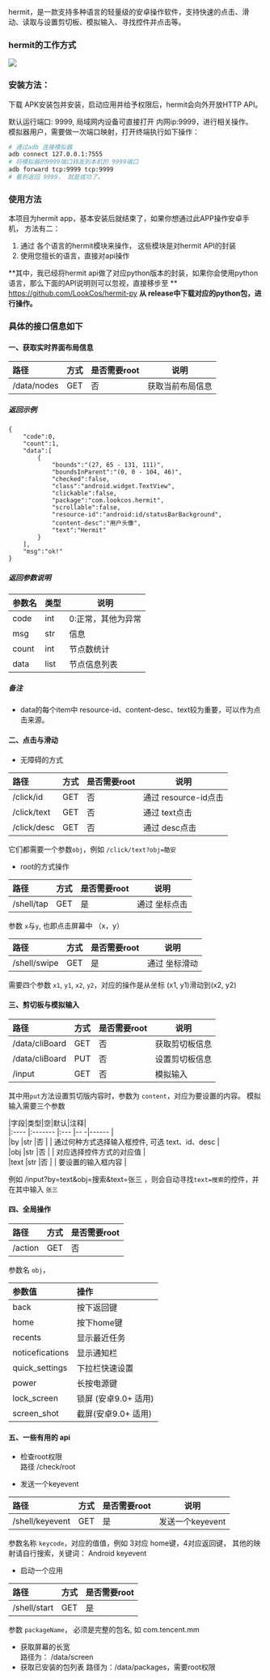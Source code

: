 hermit，是一款支持多种语言的轻量级的安卓操作软件，支持快速的点击、滑动、读取与设置剪切板、模拟输入、寻找控件并点击等。  


### hermit的工作方式  
![](https://www.lookcos.cn/wp-content/uploads/2021/01/2021012804240032.png)

### 安装方法：  
下载 APK安装包并安装，启动应用并给予权限后，hermit会向外开放HTTP API。  

默认运行端口: 9999, 局域网内设备可直接打开 内网ip:9999，进行相关操作。    
模拟器用户，需要做一次端口映射，打开终端执行如下操作：   
```bash
# 通过adb 连接模拟器
adb connect 127.0.0.1:7555
# 将模拟器的9999端口转发到本机的 9999端口  
adb forward tcp:9999 tcp:9999
# 看到返回 9999， 就是成功了。
```

### 使用方法  
本项目为hermit app，基本安装后就结束了，如果你想通过此APP操作安卓手机，
方法有二： 
1. 通过 各个语言的hermit模块来操作， 这些模块是对hermit API的封装  
2. 使用您擅长的语言，直接对api操作  

**其中，我已经将hermit api做了对应python版本的封装，如果你会使用python语言，那么下面的API说明则可以忽视，直接移步至 **  
https://github.com/LookCos/hermit-py  **从 release中下载对应的python包，进行操作。**


### 具体的接口信息如下  
#### 一、获取实时界面布局信息  

|路径|方式|是否需要root|说明|
|:-----  |:-----|-----  |-----  |
|/data/nodes |GET   |否|获取当前布局信息  |

##### 返回示例 

``` 
{
    "code":0,
    "count":1,
    "data":[
        {
            "bounds":"(27, 65 - 131, 111)",
            "boundsInParent":"(0, 0 - 104, 46)",
            "checked":false,
            "class":"android.widget.TextView",
            "clickable":false,
            "package":"com.lookcos.hermit",
            "scrollable":false,
			"resource-id":"android:id/statusBarBackground",
			"content-desc":"用户头像",
            "text":"Hermit"
        }
    ],
    "msg":"ok!"
}
```

##### 返回参数说明 

|参数名|类型|说明|
|:-----  |:-----|-----                           |
|code|int   |0:正常，其他为异常 |
|msg|str   |信息 |
|count|int   |节点数统计 |
|data|list   |节点信息列表 |

##### 备注 

- data的每个item中 resource-id、content-desc、text较为重要，可以作为点击来源。

#### 二、点击与滑动  

- 无障碍的方式  

|路径|方式|是否需要root|说明|
|:-----  |:-----|-----  |-----  |
|/click/id |GET   |否|通过 resource-id点击  |
|/click/text |GET   |否|通过 text点击  |
|/click/desc |GET   |否|通过 desc点击  |
它们都需要一个参数`obj`，例如 `/click/text?obj=酷安`  

- root的方式操作  

|路径|方式|是否需要root|说明|
|:-----  |:-----|-----  |-----  |
|/shell/tap |GET   |是|通过 坐标点击  |
参数 `x`与`y`, 也即点击屏幕中 （x，y） 

|路径|方式|是否需要root|说明|
|:-----  |:-----|-----  |-----  |
|/shell/swipe|GET   |是|通过 坐标滑动  |
需要四个参数 `x1`, `y1`, `x2`, `y2`，对应的操作是从坐标 (x1, y1)滑动到(x2, y2)  

#### 三、剪切板与模拟输入  

|路径|方式|是否需要root|说明|
|:-----  |:-----|-----  |-----  |
|/data/cliBoard|GET   |否|获取剪切板信息|  
|/data/cliBoard|PUT   |否|设置剪切板信息|  
|/input|GET   |否|模拟输入|  
其中用`put`方法设置剪切版内容时，参数为 `content`，对应为要设置的内容。
模拟输入需要三个参数


|字段|类型|空|默认|注释|  
|:----    |:-------    |:--- |-- -|------      |  
|by   |str     |否 |  |  通过何种方式选择输入框控件, 可选 text、id、desc      |  
|obj |str |否 |    |   对应选择控件方式的对应值  |  
|text |str |否   |    |   要设置的输入框内容   |  

例如 /input?by=text&obj=搜索&text=张三 ，则会自动寻找`text=搜索`的控件，并在其中输入 `张三`

#### 四、全局操作  

|路径|方式|是否需要root|
|:-----  |:-----|-----  |
|/action|GET   |否|
 参数名 `obj`， 

|参数值|操作|
|:----    |:-------    |
|back  |  按下返回键   |
| home|按下home键|
|recents | 显示最近任务|
|noticefications |显示通知栏|
| quick_settings|下拉栏快速设置|
| power|长按电源键|
| lock_screen|锁屏 (安卓9.0+ 适用)|
|screen_shot |截屏(安卓9.0+ 适用)|





#### 五、一些有用的 api
- 检查root权限  
路径 /check/root  

- 发送一个keyevent

|路径|方式|是否需要root|说明|
|:-----  |:-----|-----  |-----  |
| /shell/keyevent |GET   |是| 发送一个keyevent|
参数名称 `keycode`，对应的值值，例如 3对应 home键，4对应返回键，
其他的映射请自行搜索，关键词： Android keyevent

- 启动一个应用  

|路径|方式|是否需要root|
|:-----  |:-----|-----  |
|/shell/start|GET   |是|

参数 `packageName`， 必须是完整的包名, 如 com.tencent.mm

- 获取屏幕的长宽  
路径为： /data/screen  
- 获取已安装的包列表 
路径为：/data/packages，需要root权限
